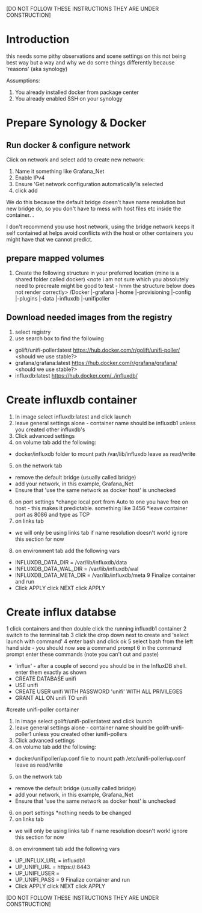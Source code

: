 [DO NOT FOLLOW THESE INSTRUCTIONS THEY ARE UNDER CONSTRUCTION]

# Introduction
this needs some pithy observations and scene settings on this not being best way but a way
and why we do some things differently because 'reasons' (aka synology)

Assumptions:
1. You already installed docker from package center
2. You already enabled SSH on your synology <insert link to SSH instructions elsewhere>
# Prepare Synology & Docker
## Run docker & configure network
Click on network and select add to create new network:
1. Name it something like Grafana_Net
2. Enable IPv4
3. Ensure 'Get  network configuration automatically'is selected
4. click add

We do this because the default bridge doesn't have name resolution but new bridge do, so you don't have to mess with host files etc inside the container. <need to verify this is actually true>.

I don't recommend you use host network, using the bridge network keeps it self contained at helps avoid conflicts with the host or other containers you might have that we cannot predict.
## prepare mapped volumes
1. Create the following structure in your preferred location (mine is a shared folder called docker) <note i am not sure which you absolutely need to precreate might be good to test - hmm the structure below does not render correctly>
/Docker
  |-grafana
      |-home
      |-provisioning
      |-config
      |-plugins
      |-data
  |-influxdb
  |-unifipoller

## Download needed images from the registry
1. select registry
2. use search box to find the following
* golift/unifi-poller:latest   https://hub.docker.com/r/golift/unifi-poller/ <should we use stable?>
* grafana/grafana:latest https://hub.docker.com/r/grafana/grafana/ <should we use stable?>
* influxdb:latest https://hub.docker.com/_/influxdb/

# Create influxdb container
1. In image select influxdb:latest and click launch
2. leave general settings alone - container name should be influxdb1 unless you created other influxdb's
3. Click advanced settings
4. on volume tab add the following:
* docker/influxdb folder to mount path /var/lib/influxdb leave as read/write
5. on the network tab
* remove the default bridge (usually called bridge)
* add your network, in this example, Grafana_Net
* Ensure that 'use the same network as docker host' is unchecked
6. on port settings
*change local port from Auto to one you have free on host - this makes it predictable. something like 3456
*leave container port as 8086 and type as TCP
7. on links tab
* we will only be using links tab if name resolution doesn't work! ignore this section for now
8. on environment tab add the following vars
* INFLUXDB_DATA_DIR       = /var/lib/influxdb/data
* INFLUXDB_DATA_WAL_DIR   = /var/lib/influxdb/wal
* INFLUXDB_DATA_META_DIR  = /var/lib/influxdb/meta
9 Finalize container and run
* Click APPLY click NEXT click APPLY

# Create influx databse
1 click containers and then double click the running influxdb1 container
2 switch to the terminal tab
3 click the drop down next to create and 'select launch with command'
4 enter bash and click ok
5 select bash from the left hand side - you should now see a command prompt
6 in the command prompt enter these commands (note you can't cut and paste)
* 'influx' - after a couple of second you should be in the InfluxDB shell.  enter them exactly as shown
* CREATE DATABASE unifi
* USE unifi
* CREATE USER unifi WITH PASSWORD 'unifi' WITH ALL PRIVILEGES
* GRANT ALL ON unifi TO unifi

#create unifi-poller container
1. In image select golift/unifi-poller:latest and click launch
2. leave general settings alone - container name should be golift-unifi-poller1 unless you created other iunifi-pollers
3. Click advanced settings
4. on volume tab add the following:
* docker/unifipoller/up.conf file to mount path /etc/unifi-poller/up.conf leave as read/write
5. on the network tab
* remove the default bridge (usually called bridge)
* add your network, in this example, Grafana_Net
* Ensure that 'use the same network as docker host' is unchecked
6. on port settings
*nothing needs to be changed
7. on links tab
* we will only be using links tab if name resolution doesn't work! ignore this section for now
8. on environment tab add the following vars
* UP_INFLUX_URL = influxdb1
* UP_UNIFI_URL = https://<your unifi controller ip>:8443
* UP_UNIFI_USER = <username for the read on account you created in the unifi controller>
* UP_UNIFI_PASS = <password for the above user>
9 Finalize container and run
* Click APPLY click NEXT click APPLY

[DO NOT FOLLOW THESE INSTRUCTIONS THEY ARE UNDER CONSTRUCTION]
